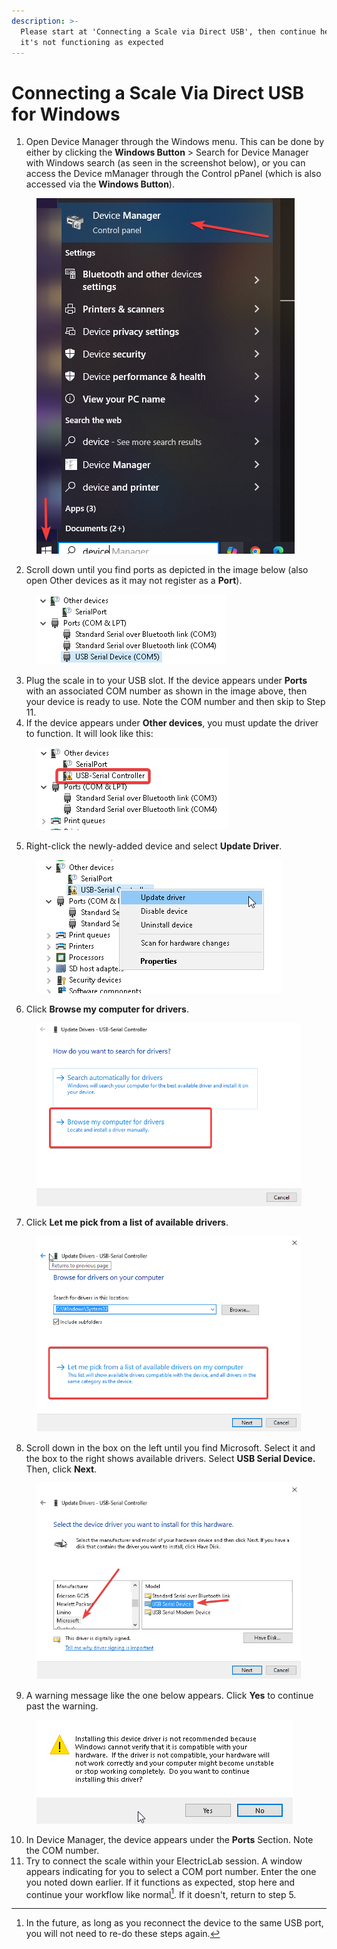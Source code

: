 ```yaml
---
description: >-
  Please start at 'Connecting a Scale via Direct USB', then continue here if
  it's not functioning as expected
---
```


# Connecting a Scale Via Direct USB for Windows



1. Open Device Manager through the Windows menu. This can be done by either by clicking the **Windows Button** > Search for Device Manager with Windows search (as seen in the screenshot below), or you can access the Device mManager through the Control pPanel (which is also accessed via the **Windows Button**).

<figure><img src="../../.gitbook/assets/DeviceManager.png" alt=""><figcaption></figcaption></figure>

2. Scroll down until you find ports as depicted in the image below (also open Other devices as it may not register as a **Port**).

<figure><img src="../../.gitbook/assets/RecognizedDevice.png" alt=""><figcaption></figcaption></figure>

3. Plug the scale in to your USB slot. If the device appears under **Ports** with an associated COM number as shown in the image above, then your device is ready to use. Note the COM number and then skip to Step 11.
4. If the device appears under **Other devices**, you must update the driver to function. It will look like this:

<figure><img src="../../.gitbook/assets/Unknown_Device.png" alt=""><figcaption></figcaption></figure>

5. Right-click the newly-added device and select **Update Driver**.

<figure><img src="../../.gitbook/assets/UpdateDriver.png" alt=""><figcaption></figcaption></figure>

6. Click **Browse my computer for drivers**.

<figure><img src="../../.gitbook/assets/BrowseDrivers.png" alt=""><figcaption></figcaption></figure>

7. Click **Let me pick from a list of available drivers**.

<figure><img src="../../.gitbook/assets/LetMePick.png" alt=""><figcaption></figcaption></figure>

8. Scroll down in the box on the left until you find Microsoft. Select it and the box to the right shows available drivers. Select **USB Serial Device.** Then, click **Next**.

<figure><img src="../../.gitbook/assets/DriverSelection.png" alt=""><figcaption></figcaption></figure>

9. A warning message like the one below appears. Click **Yes** to continue past the warning.

<figure><img src="../../.gitbook/assets/Warning.png" alt=""><figcaption></figcaption></figure>

10. In Device Manager, the device appears under the **Ports** Section. Note the COM number.
11. Try to connect the scale within your ElectricLab session. A window appears indicating for you to select a COM port number. Enter the one you noted down earlier. If it functions as expected, stop here and continue your workflow like normal[^1]. If it doesn't, return to step 5.

[^1]: In the future, as long as you reconnect the device to the same USB port, you will not need to re-do these steps again.
